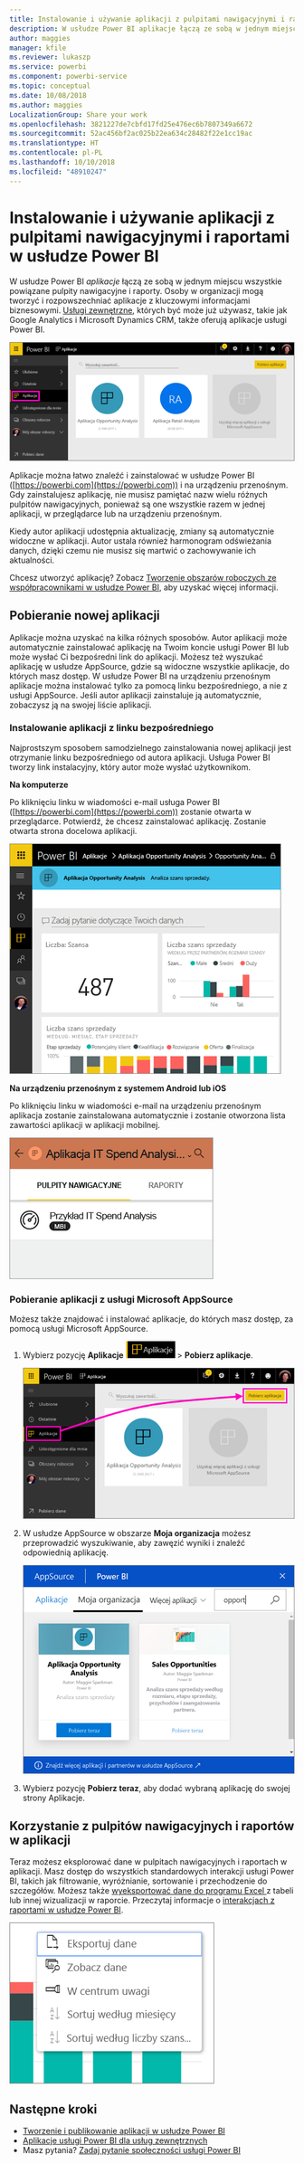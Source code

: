 ```yaml
---
title: Instalowanie i używanie aplikacji z pulpitami nawigacyjnymi i raportami w usłudze Power BI
description: W usłudze Power BI aplikacje łączą ze sobą w jednym miejscu wszystkie powiązane pulpity nawigacyjne i raporty.
author: maggies
manager: kfile
ms.reviewer: lukaszp
ms.service: powerbi
ms.component: powerbi-service
ms.topic: conceptual
ms.date: 10/08/2018
ms.author: maggies
LocalizationGroup: Share your work
ms.openlocfilehash: 3821227de7cbfd17fd25e476ec6b7807349a6672
ms.sourcegitcommit: 52ac456bf2ac025b22ea634c28482f22e1cc19ac
ms.translationtype: HT
ms.contentlocale: pl-PL
ms.lasthandoff: 10/10/2018
ms.locfileid: "48910247"
---
```

# <a name="install-and-use-apps-with-dashboards-and-reports-in-power-bi"></a>Instalowanie i używanie aplikacji z pulpitami nawigacyjnymi i raportami w usłudze Power BI
W usłudze Power BI *aplikacje* łączą ze sobą w jednym miejscu wszystkie powiązane pulpity nawigacyjne i raporty. Osoby w organizacji mogą tworzyć i rozpowszechniać aplikacje z kluczowymi informacjami biznesowymi. [Usługi zewnętrzne](service-connect-to-services.md), których być może już używasz, takie jak Google Analytics i Microsoft Dynamics CRM, także oferują aplikacje usługi Power BI. 

![Aplikacje w usłudze Power BI](media/service-install-use-apps/power-bi-apps-left-nav.png)

Aplikacje można łatwo znaleźć i zainstalować w usłudze Power BI ([https://powerbi.com](https://powerbi.com)) i na urządzeniu przenośnym. Gdy zainstalujesz aplikację, nie musisz pamiętać nazw wielu różnych pulpitów nawigacyjnych, ponieważ są one wszystkie razem w jednej aplikacji, w przeglądarce lub na urządzeniu przenośnym.

Kiedy autor aplikacji udostępnia aktualizację, zmiany są automatycznie widoczne w aplikacji. Autor ustala również harmonogram odświeżania danych, dzięki czemu nie musisz się martwić o zachowywanie ich aktualności. 

Chcesz utworzyć aplikację? Zobacz [Tworzenie obszarów roboczych ze współpracownikami w usłudze Power BI](service-create-distribute-apps.md), aby uzyskać więcej informacji.

## <a name="get-a-new-app"></a>Pobieranie nowej aplikacji
Aplikacje można uzyskać na kilka różnych sposobów. Autor aplikacji może automatycznie zainstalować aplikację na Twoim koncie usługi Power BI lub może wysłać Ci bezpośredni link do aplikacji. Możesz też wyszukać aplikację w usłudze AppSource, gdzie są widoczne wszystkie aplikacje, do których masz dostęp. W usłudze Power BI na urządzeniu przenośnym aplikacje można instalować tylko za pomocą linku bezpośredniego, a nie z usługi AppSource. Jeśli autor aplikacji zainstaluje ją automatycznie, zobaczysz ją na swojej liście aplikacji.

### <a name="install-an-app-from-a-direct-link"></a>Instalowanie aplikacji z linku bezpośredniego
Najprostszym sposobem samodzielnego zainstalowania nowej aplikacji jest otrzymanie linku bezpośredniego od autora aplikacji. Usługa Power BI tworzy link instalacyjny, który autor może wysłać użytkownikom.

**Na komputerze** 

Po kliknięciu linku w wiadomości e-mail usługa Power BI ([https://powerbi.com](https://powerbi.com)) zostanie otwarta w przeglądarce. Potwierdź, że chcesz zainstalować aplikację. Zostanie otwarta strona docelowa aplikacji.

![Strona docelowa aplikacji w usłudze Power BI](media/service-install-use-apps/power-bi-app-landing-page-opportunity-480.png)

**Na urządzeniu przenośnym z systemem Android lub iOS** 

Po kliknięciu linku w wiadomości e-mail na urządzeniu przenośnym aplikacja zostanie zainstalowana automatycznie i zostanie otworzona lista zawartości aplikacji w aplikacji mobilnej. 

![Lista zawartości aplikacji na urządzeniu przenośnym](media/service-install-use-apps/power-bi-app-index-it-spend-360.png)

### <a name="get-the-app-from-microsoft-appsource"></a>Pobieranie aplikacji z usługi Microsoft AppSource
Możesz także znajdować i instalować aplikacje, do których masz dostęp, za pomocą usługi Microsoft AppSource. 

1. Wybierz pozycję **Aplikacje** ![Pozycja Aplikacje w lewym okienku nawigacji](media/service-install-use-apps/power-bi-apps-bar.png) > **Pobierz aplikacje**. 
   
     ![Ikona Pobierz aplikacje](media/service-install-use-apps/power-bi-service-apps-get-apps-oppty.png)
2. W usłudze AppSource w obszarze **Moja organizacja** możesz przeprowadzić wyszukiwanie, aby zawęzić wyniki i znaleźć odpowiednią aplikację.
   
     ![Usługa AppSource, obszar Moja organizacja](media/service-install-use-apps/power-bi-appsource-my-org.png)
3. Wybierz pozycję **Pobierz teraz**, aby dodać wybraną aplikację do swojej strony Aplikacje. 

## <a name="interact-with-the-dashboards-and-reports-in-the-app"></a>Korzystanie z pulpitów nawigacyjnych i raportów w aplikacji
Teraz możesz eksplorować dane w pulpitach nawigacyjnych i raportach w aplikacji. Masz dostęp do wszystkich standardowych interakcji usługi Power BI, takich jak filtrowanie, wyróżnianie, sortowanie i przechodzenie do szczegółów. Możesz także [wyeksportować dane do programu Excel ](visuals/power-bi-visualization-export-data.md) z tabeli lub innej wizualizacji w raporcie. Przeczytaj informacje o [interakcjach z raportami w usłudze Power BI](service-reading-view-and-editing-view.md). 

![Eksportowanie danych z elementu wizualnego usługi Power BI](media/service-install-use-apps/power-bi-service-export-data-visual.png)



## <a name="next-steps"></a>Następne kroki
* [Tworzenie i publikowanie aplikacji w usłudze Power BI](service-create-distribute-apps.md)
* [Aplikacje usługi Power BI dla usług zewnętrznych](service-connect-to-services.md)
* Masz pytania? [Zadaj pytanie społeczności usługi Power BI](http://community.powerbi.com/)

